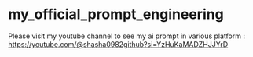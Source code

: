 # my_official_prompt_engineering

Please visit my youtube channel to see my ai prompt in various platform : https://youtube.com/@shasha0982github?si=YzHuKaMADZHJJYrD
